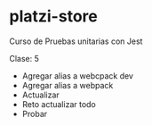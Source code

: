 # platzi-store
Curso de Pruebas unitarias con Jest

Clase: 5

- Agregar alias a webcpack dev
- Agregar alias a webpack 
- Actualizar
- Reto actualizar todo
- Probar

